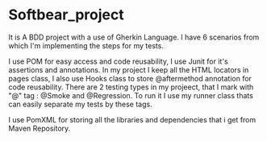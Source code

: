 # Softbear_project
It is A BDD project with a use of Gherkin Language.
I have 6 scenarios from which I'm implementing the steps for my tests.

I use POM for easy access and code reusability, I use Junit for it's assertions and annotations.
In my project I keep all the HTML locators in pages class, I also use Hooks class to store @aftermethod annotation for code reusability.
There are 2 testing types in my projeect, that I mark with "@" tag : @Smoke and @Regression.
To run it I use my runner class thats can easily separate my tests by these tags.

I use PomXML for storing all the libraries and dependencies that i get from Maven Repository.
